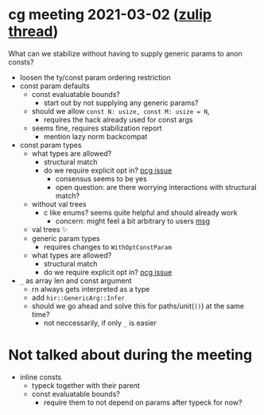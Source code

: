 # cg meeting 2021-03-02 ([zulip thread](https://rust-lang.zulipchat.com/#narrow/stream/260443-project-const-generics/topic/meeting.202021-03-02))

What can we stabilize without having to supply generic params to anon consts?

- loosen the ty/const param ordering restriction
- const param defaults
    - const evaluatable bounds?
        - start out by not supplying any generic params?
    - should we allow `const N: usize, const M: usize = N`,
        - requires the hack already used for const args
    - seems fine, requires stabilization report
        - mention lazy norm backcompat
- const param types
     - what types are allowed? 
        - structural match
        - do we require explicit opt in? [pcg issue](https://github.com/rust-lang/project-const-generics/issues/6)
            - consensus seems to be yes
            - open question: are there worrying interactions with structural match?
    - without val trees
        - c like enums? seems quite helpful and should already work
            - concern: might feel a bit arbitrary to users [msg](https://rust-lang.zulipchat.com/#narrow/stream/260443-project-const-generics/topic/meeting.202021-03-02/near/228445035)
    - val trees :sparkles: 
    - generic param types
        - requires changes to `WithOptConstParam`
    - what types are allowed? 
        - structural match
        - do we require explicit opt in? [pcg issue](https://github.com/rust-lang/project-const-generics/issues/6)
- `_` as array len and const argument
    - rn always gets interpreted as a type
    - add `hir::GenericArg::Infer`
    - should we go ahead and solve this for paths/unit(`()`) at the same time?
        - not neccessarily, if only `_` is easier
# Not talked about during the meeting

- inline consts
    - typeck together with their parent
    - const evaluatable bounds?
        - require them to not depend on params after typeck for now?
